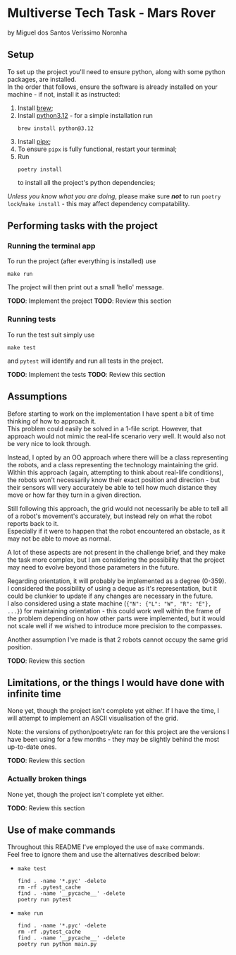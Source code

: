 # Multiverse Tech Task - Mars Rover

by Miguel dos Santos Veríssimo Noronha

## Setup

To set up the project you'll need to ensure python, along with some python packages, are installed.<br>
In the order that follows, ensure the software is already installed on your machine - if not, install it as instructed:

1. Install [brew](https://docs.brew.sh/Installation);
2. Install [python3.12](https://docs.brew.sh/Homebrew-and-Python) - for a simple installation run
    ```shell
    brew install python@3.12
    ```
3. Install [pipx](https://github.com/pypa/pipx/blob/main/docs/installation.md);
4. To ensure `pipx` is fully functional, restart your terminal;
5. Run
    ```shell
    poetry install
    ```
    to install all the project's python dependencies;

_Unless you know what you are doing_, please make sure **_not_** to run `poetry lock`/`make install` - this may affect
dependency compatability.

## Performing tasks with the project

### Running the terminal app

To run the project (after everything is installed) use
```shell
make run
```

The project will then print out a small 'hello' message.

**TODO**: Implement the project
**TODO**: Review this section

### Running tests

To run the test suit simply use
```shell
make test
```
and `pytest` will identify and run all tests in the project.

**TODO**: Implement the tests
**TODO**: Review this section

## Assumptions

Before starting to work on the implementation I have spent a bit of time thinking of how to approach it.<br>
This problem could easily be solved in a 1-file script.
However, that approach would not mimic the real-life scenario very well. It would also not be very nice to look through.

Instead, I opted by an OO approach where there will be a class representing the robots, and a class representing the technology maintaining the grid.<br>
Within this approach (again, attempting to think about real-life conditions), the robots won't necessarily know their exact position and direction - but their sensors will very accurately be able to tell how much distance they move or how far they turn in a given direction.

Still following this approach, the grid would not necessarily be able to tell all of a robot's movement's accurately, but instead rely on what the robot reports back to it.<br>
Especially if it were to happen that the robot encountered an obstacle, as it may not be able to move as normal.

A lot of these aspects are not present in the challenge brief, and they make the task more complex, but I am considering the possibility that the project may need to evolve beyond those parameters in the future.

Regarding orientation, it will probably be implemented as a degree (0-359). I considered the possibility of using a deque as it's representation, but it could be clunkier to update if any changes are necessary in the future.<br>
I also considered using a state machine (`{"N": {"L": "W", "R": "E"}, ...}`) for maintaining orientation - this could work well within the frame of the problem depending on how other parts were implemented, but it would not scale well if we wished to introduce more precision to the compasses.

Another assumption I've made is that 2 robots cannot occupy the same grid position.

**TODO**: Review this section

## Limitations, or the things I would have done with infinite time

None yet, though the project isn't complete yet either.
If I have the time, I will attempt to implement an ASCII visualisation of the grid.

Note: the versions of python/poetry/etc ran for this project are the versions I have been using for a few months - they may be slightly behind the most up-to-date ones.

**TODO**: Review this section

### Actually broken things

None yet, though the project isn't complete yet either.

**TODO**: Review this section

## Use of make commands

Throughout this README I've employed the use of `make` commands.<br>
Feel free to ignore them and use the alternatives described below:
- `make test`
    ```shell
    find . -name '*.pyc' -delete
	rm -rf .pytest_cache
	find . -name '__pycache__' -delete
    poetry run pytest
    ```
- `make run`
    ```shell
    find . -name '*.pyc' -delete
	rm -rf .pytest_cache
	find . -name '__pycache__' -delete
    poetry run python main.py
    ```
